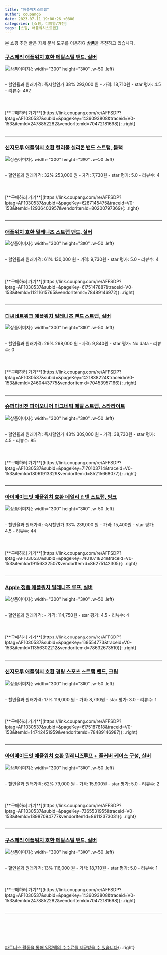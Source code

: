 ```yaml
---
title: "애플워치스트랩"
author: coupang6
date: 2023-07-11 19:00:26 +0800
categories: [쇼핑, 디이털/가전]
tags: [쇼핑, 애플워치스트랩]
---
```


본 쇼핑 추천 글은 자체 분석 도구를 이용하여 [**상품**](https://link.coupang.com/a/bao1ui)을 추천하고 있습니다.

### [구스페리 애플워치 호환 메탈스틸 밴드, 실버](https://link.coupang.com/re/AFFSDP?lptag=AF1030537&subid=&pageKey=1436093808&traceid=V0-153&itemId=2478852282&vendorItemId=70472181698)

![상품이미지](https://thumbnail8.coupangcdn.com/thumbnails/remote/230x230ex/image/retail/images/8669500363118474-c3f149c2-bd11-4fa2-8f76-b1e3364d7d69.jpg){: width="300" height="300" .w-50 .left}


<br>
- 할인율과 원래가격: 즉시할인가 38%  293,000   원
- 가격: 18,710원
- star 평가: 4.5
- 리뷰수: 462
<br>
<br>
<br>
<br>
[**구매하러 가기**](https://link.coupang.com/re/AFFSDP?lptag=AF1030537&subid=&pageKey=1436093808&traceid=V0-153&itemId=2478852282&vendorItemId=70472181698){: .right}
<br>
<br>

---

### [신지모루 애플워치 호환 컬러풀 실리콘 밴드 스트랩, 블랙](https://link.coupang.com/re/AFFSDP?lptag=AF1030537&subid=&pageKey=6287145475&traceid=V0-153&itemId=12936403957&vendorItemId=80200797369)

![상품이미지](https://thumbnail9.coupangcdn.com/thumbnails/remote/230x230ex/image/retail/images/5482208521091338-46c7ed81-76b7-4650-8a49-23c0ecf439a0.jpg){: width="300" height="300" .w-50 .left}


<br>
- 할인율과 원래가격: 32%  253,000   원
- 가격: 7,730원
- star 평가: 5.0
- 리뷰수: 4
<br>
<br>
<br>
<br>
[**구매하러 가기**](https://link.coupang.com/re/AFFSDP?lptag=AF1030537&subid=&pageKey=6287145475&traceid=V0-153&itemId=12936403957&vendorItemId=80200797369){: .right}
<br>
<br>

---

### [애플워치 호환 밀레니즈 스트랩 밴드, 실버](https://link.coupang.com/re/AFFSDP?lptag=AF1030537&subid=&pageKey=6175147887&traceid=V0-153&itemId=11211615765&vendorItemId=78489146972)

![상품이미지](https://thumbnail6.coupangcdn.com/thumbnails/remote/230x230ex/image/retail/images/4101636973186519-68c31013-71c8-402b-90bf-ae5f65c9c2c0.jpg){: width="300" height="300" .w-50 .left}


<br>
- 할인율과 원래가격: 61%  130,000   원
- 가격: 9,730원
- star 평가: 5.0
- 리뷰수: 4
<br>
<br>
<br>
<br>
[**구매하러 가기**](https://link.coupang.com/re/AFFSDP?lptag=AF1030537&subid=&pageKey=6175147887&traceid=V0-153&itemId=11211615765&vendorItemId=78489146972){: .right}
<br>
<br>

---

### [디씨네트워크 애플워치 밀레니즈 밴드 스트랩, 실버](https://link.coupang.com/re/AFFSDP?lptag=AF1030537&subid=&pageKey=1421838224&traceid=V0-153&itemId=2460443775&vendorItemId=70453957166)

![상품이미지](https://thumbnail7.coupangcdn.com/thumbnails/remote/230x230ex/image/retail/images/8402461737144174-30188afb-e967-4fd7-82d9-7610baa10c19.jpg){: width="300" height="300" .w-50 .left}


<br>
- 할인율과 원래가격: 29%  298,000   원
- 가격: 9,840원
- star 평가: No data
- 리뷰수: 0
<br>
<br>
<br>
<br>
[**구매하러 가기**](https://link.coupang.com/re/AFFSDP?lptag=AF1030537&subid=&pageKey=1421838224&traceid=V0-153&itemId=2460443775&vendorItemId=70453957166){: .right}
<br>
<br>

---

### [슈퍼디비전 파이오니어 마그네틱 메탈 스트랩, 스타라이트](https://link.coupang.com/re/AFFSDP?lptag=AF1030537&subid=&pageKey=7170103714&traceid=V0-153&itemId=18061913329&vendorItemId=85215668077)

![상품이미지](https://thumbnail8.coupangcdn.com/thumbnails/remote/230x230ex/image/vendor_inventory/e129/2f9b8c4e9e2a0a5b4cbf3710acd1cf4ef0074c84be7b0f3784957d6a58e2.jpg){: width="300" height="300" .w-50 .left}


<br>
- 할인율과 원래가격: 즉시할인가 43%  309,000   원
- 가격: 38,730원
- star 평가: 4.5
- 리뷰수: 85
<br>
<br>
<br>
<br>
[**구매하러 가기**](https://link.coupang.com/re/AFFSDP?lptag=AF1030537&subid=&pageKey=7170103714&traceid=V0-153&itemId=18061913329&vendorItemId=85215668077){: .right}
<br>
<br>

---

### [아이메이드잇 애플워치 호환 데일리 린넨 스트랩, 핑크](https://link.coupang.com/re/AFFSDP?lptag=AF1030537&subid=&pageKey=7401071824&traceid=V0-153&itemId=19156332507&vendorItemId=86275142305)

![상품이미지](https://thumbnail7.coupangcdn.com/thumbnails/remote/230x230ex/image/vendor_inventory/b2b3/35f0265f72f5d328fd8ea23b536da0b4c088dbfae7388335314f287d9fdb.jpg){: width="300" height="300" .w-50 .left}


<br>
- 할인율과 원래가격: 즉시할인가 33%  239,000   원
- 가격: 15,400원
- star 평가: 4.5
- 리뷰수: 44
<br>
<br>
<br>
<br>
[**구매하러 가기**](https://link.coupang.com/re/AFFSDP?lptag=AF1030537&subid=&pageKey=7401071824&traceid=V0-153&itemId=19156332507&vendorItemId=86275142305){: .right}
<br>
<br>

---

### [Apple 정품 애플워치 밀레니즈 루프, 실버](https://link.coupang.com/re/AFFSDP?lptag=AF1030537&subid=&pageKey=169554773&traceid=V0-153&itemId=11356302212&vendorItemId=78632673510)

![상품이미지](https://thumbnail8.coupangcdn.com/thumbnails/remote/230x230ex/image/retail/images/2021/09/24/10/3/77defc9d-84b7-47e4-957f-12ea1d018beb.jpeg){: width="300" height="300" .w-50 .left}


<br>
- 할인율과 원래가격: 
- 가격: 114,750원
- star 평가: 4.5
- 리뷰수: 4
<br>
<br>
<br>
<br>
[**구매하러 가기**](https://link.coupang.com/re/AFFSDP?lptag=AF1030537&subid=&pageKey=169554773&traceid=V0-153&itemId=11356302212&vendorItemId=78632673510){: .right}
<br>
<br>

---

### [신지모루 애플워치 호환 경량 스포츠 스트랩 밴드, 크림](https://link.coupang.com/re/AFFSDP?lptag=AF1030537&subid=&pageKey=6175187818&traceid=V0-153&itemId=14742451959&vendorItemId=78489146987)

![상품이미지](https://thumbnail7.coupangcdn.com/thumbnails/remote/230x230ex/image/retail/images/1154962429189514-c9c45f21-5edf-4043-9853-3123e9ac38cb.jpg){: width="300" height="300" .w-50 .left}


<br>
- 할인율과 원래가격: 17%  119,000   원
- 가격: 8,730원
- star 평가: 3.0
- 리뷰수: 1
<br>
<br>
<br>
<br>
[**구매하러 가기**](https://link.coupang.com/re/AFFSDP?lptag=AF1030537&subid=&pageKey=6175187818&traceid=V0-153&itemId=14742451959&vendorItemId=78489146987){: .right}
<br>
<br>

---

### [아이메이드잇 애플워치 호환 밀레니즈루프 + 풀커버 케이스 구성, 실버](https://link.coupang.com/re/AFFSDP?lptag=AF1030537&subid=&pageKey=7365531955&traceid=V0-153&itemId=18987094777&vendorItemId=86112373031)

![상품이미지](https://thumbnail7.coupangcdn.com/thumbnails/remote/230x230ex/image/vendor_inventory/51df/6b41fd46f9e42afcf678a2ea0ce10353bee96a612c9d490697e8168d5f9e.jpg){: width="300" height="300" .w-50 .left}


<br>
- 할인율과 원래가격: 62%  79,000   원
- 가격: 15,900원
- star 평가: 5.0
- 리뷰수: 2
<br>
<br>
<br>
<br>
[**구매하러 가기**](https://link.coupang.com/re/AFFSDP?lptag=AF1030537&subid=&pageKey=7365531955&traceid=V0-153&itemId=18987094777&vendorItemId=86112373031){: .right}
<br>
<br>

---

### [구스페리 애플워치 호환 메탈스틸 밴드, 실버](https://link.coupang.com/re/AFFSDP?lptag=AF1030537&subid=&pageKey=1436093808&traceid=V0-153&itemId=2478852282&vendorItemId=70472181698)

![상품이미지](https://thumbnail8.coupangcdn.com/thumbnails/remote/230x230ex/image/retail/images/8669500363118474-c3f149c2-bd11-4fa2-8f76-b1e3364d7d69.jpg){: width="300" height="300" .w-50 .left}


<br>
- 할인율과 원래가격: 13%  116,000   원
- 가격: 18,710원
- star 평가: 5.0
- 리뷰수: 1
<br>
<br>
<br>
<br>
[**구매하러 가기**](https://link.coupang.com/re/AFFSDP?lptag=AF1030537&subid=&pageKey=1436093808&traceid=V0-153&itemId=2478852282&vendorItemId=70472181698){: .right}
<br>
<br>

---
<br><br><br><br><br> [파트너스 활동을 통해 일정액의 수수료를 제공받을 수 있습니다](https://link.coupang.com/a/bao1ui){: .right}